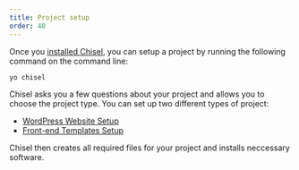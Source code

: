```yaml
---
title: Project setup
order: 40
---
```


Once you [installed Chisel](/docs/installation), you can setup a project by running the following command on the command line:

```bash
yo chisel
```

Chisel asks you a few questions about your project and allows you to choose the project type. You can set up two different types of project: 

* [WordPress Website Setup](/docs/setup/wordpress)
* [Front-end Templates Setup](/docs/setup/frontend)

Chisel then creates all required files for your project and installs neccessary software.
